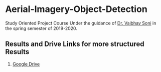 # Aerial-Imagery-Object-Detection
Study Oriented Project Course Under the guidance of [Dr. Vaibhav Soni](https://www.bits-pilani.ac.in/pilani/vaibhavsoni/profile) in the spring semester of 2019-2020.
## Results and Drive Links for more structured Results
1. [Google Drive](https://drive.google.com/open?id=1qqFFbN8OvsqLNtFi_6oA3mgOSUntEL2_)
